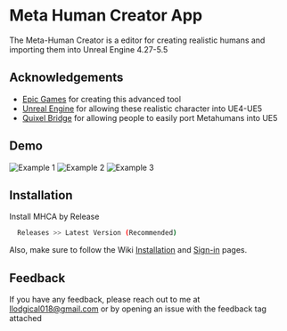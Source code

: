 # Meta Human Creator App

The Meta-Human Creator is a editor for creating realistic humans and importing them into Unreal Engine 4.27-5.5



## Acknowledgements

 - [Epic Games](https://www.epicgames.com) for creating this advanced tool
 - [Unreal Engine](https://unrealengine.com) for allowing these realistic character into UE4-UE5
 - [Quixel Bridge](https://www.quixel.com) for allowing people to easily port Metahumans into UE5


## Demo

![Example 1](https://github.com/Physix-Physix/Meta-Human-Creator/blob/main/Example1.gif) ![Example 2](https://github.com/Physix-Physix/Meta-Human-Creator/blob/main/Example2.gif) ![Example 3](https://github.com/Physix-Physix/Meta-Human-Creator/blob/main/Example3.gif)


## Installation

Install MHCA by Release

```bash
  Releases >> Latest Version (Recommended)
```
Also, make sure to follow the Wiki [Installation](https://github.com/Physix-Physix/Meta-Human-Creator-App/wiki/Installation) and [Sign-in](https://github.com/Physix-Physix/Meta-Human-Creator-App/wiki/Installation) pages.
    
## Feedback

If you have any feedback, please reach out to me at llodgical018@gmail.com or by opening an issue with the feedback tag attached
